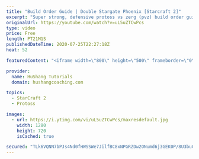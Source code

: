```yaml
---
title: "Build Order Guide | Double Stargate Phoenix [Starcraft 2]"
excerpt: "Super strong, defensive protoss vs zerg (pvz) build order guide. This opening is going to give you incredible map control over zerg in the mid-game, letting you scout exactly what is coming your way and making it easy to feel in control of the game. This build also completely owns mutalisk transitions"
originalUrl: https://youtube.com/watch?v=uL5uZTCwPcs
type: video
price: Free
length: PT21M1S
publishedDateTime: 2020-07-25T22:27:18Z
heat: 52

featuredContent: "<iframe width=\"800\" height=\"500\" frameborder=\"0\" src=\"https://www.youtube.com/embed/uL5uZTCwPcs\" allow=\"accelerometer; autoplay; encrypted-media; gyroscope; picture-in-picture\" allowfullscreen></iframe>"

provider:
  name: HuShang Tutorials
  domain: hushangcoaching.com

topics:
  - StarCraft 2
  - Protoss

images:
  - url: https://i.ytimg.com/vi/uL5uZTCwPcs/maxresdefault.jpg
    width: 1280
    height: 720
    isCached: true

secured: "TLk6VQNN7bPJs4Nd0fHWSSWe7JilfBC8xNPGRZDw2ONumd6j3GEK0P/8U3buC5N65LhTbAcCHCp7lS9Qr/uRj9xM5KBC1uyNK3ns0XYH0FS63gjA3QJqcZkplkQ+TFTumT94cHwV3X+IkOFy9WlkX9cf5jdFmuyMxe0GN+HEmiHfYGdN27RDZsqkjs8AEUkxYC2bEi3NsqVJuZr2qyB7Dso4Yra8AqzjF2ukOMx1BwhRMPUOne2lVnEMzhZJhRtcDNlRFj84v5IfjiLQ9upVFSKtN4K+ahrq1cXunJAZ5Gn2I1AFL+KT6rBu7YNG17Htbv+6VDxMuzTZYzMvr5VYdDQTRBva8qIzxITBuDosw32A6A8ZyBC65gqO5efio+DBAVTofBW8yTjNbqefWGoxQLN4oDx3R/tXlOBxM79Ywho=;2ZBaS4cQyuWbedGMnKl+3g=="
---
```


